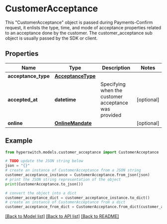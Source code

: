 # CustomerAcceptance

This \"CustomerAcceptance\" object is passed during Payments-Confirm request, it enlists the type, time, and mode of acceptance properties related to an acceptance done by the customer. The customer_acceptance sub object is usually passed by the SDK or client.

## Properties

Name | Type | Description | Notes
------------ | ------------- | ------------- | -------------
**acceptance_type** | [**AcceptanceType**](AcceptanceType.md) |  | 
**accepted_at** | **datetime** | Specifying when the customer acceptance was provided | [optional] 
**online** | [**OnlineMandate**](OnlineMandate.md) |  | [optional] 

## Example

```python
from hyperswitch.models.customer_acceptance import CustomerAcceptance

# TODO update the JSON string below
json = "{}"
# create an instance of CustomerAcceptance from a JSON string
customer_acceptance_instance = CustomerAcceptance.from_json(json)
# print the JSON string representation of the object
print(CustomerAcceptance.to_json())

# convert the object into a dict
customer_acceptance_dict = customer_acceptance_instance.to_dict()
# create an instance of CustomerAcceptance from a dict
customer_acceptance_from_dict = CustomerAcceptance.from_dict(customer_acceptance_dict)
```
[[Back to Model list]](../README.md#documentation-for-models) [[Back to API list]](../README.md#documentation-for-api-endpoints) [[Back to README]](../README.md)


